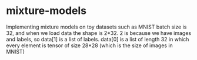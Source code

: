 # mixture-models
Implementing mixture models on toy datasets such as MNIST
batch size is 32, and when we load data the shape is 2\*32. 2 is because we have images and labels, so data[1] is a list of labels. data[0] is a list of length 32 in which every element is tensor of size 28\*28 (which is the size of images in MNIST)
